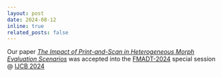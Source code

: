 ```yaml
---
layout: post
date: 2024-08-12
inline: true
related_posts: false
---
```


Our paper *[The Impact of Print-and-Scan in Heterogeneous Morph Evaluation Scenarios](https://arxiv.org/abs/2404.06559)* was accepted into the [FMADT-2024](https://sites.google.com/clarkson.edu/fmadt2024/home) special session @ [IJCB 2024](https://ijcb2024.ieee-biometrics.org/)

